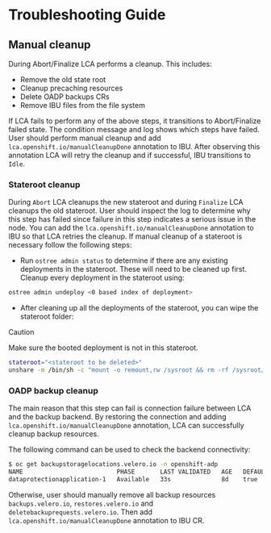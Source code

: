 # Troubleshooting Guide

## Manual cleanup

During Abort/Finalize LCA performs a cleanup. This includes:

- Remove the old state root
- Cleanup precaching resources
- Delete OADP backups CRs
- Remove IBU files from the file system

If LCA fails to perform any of the above steps, it transitions to Abort/Finalize failed state.
The condition message and log shows which steps have failed.
User should perform manual cleanup and add `lca.openshift.io/manualCleanupDone` annotation to IBU. After observing this annotation LCA will retry the cleanup and if successful, IBU transitions to `Idle`.

### Stateroot cleanup

During `Abort` LCA cleanups the new stateroot and during `Finalize` LCA cleanups the old stateroot. User should inspect the log to determine why this step has failed since failure in this step indicates a serious issue in the node.
You can add the `lca.openshift.io/manualCleanupDone` annotation to IBU so that LCA retries the cleanup. If manual cleanup of a stateroot is necessary follow the following steps:

- Run `ostree admin status` to determine if there are any existing deployments in the stateroot. These will need to be cleaned up first. Cleanup every deployment in the stateroot using:

```bash
ostree admin undeploy <0 based index of deployment> 
```

- After cleaning up all the deployments of the stateroot, you can wipe the stateroot folder:

> [!CAUTION]
> Make sure the booted deployment is not in this stateroot.

```bash
stateroot="<stateroot to be deleted>"
unshare -m /bin/sh -c "mount -o remount,rw /sysroot && rm -rf /sysroot/ostree/deploy/${stateroot}"
```

### OADP backup cleanup

The main reason that this step can fail is connection failure between LCA and the backup backend. By restoring the connection and adding `lca.openshift.io/manualCleanupDone` annotation, LCA can successfully cleanup backup resources.

The following command can be used to check the backend connectivity:

```bash
$ oc get backupstoragelocations.velero.io -n openshift-adp
NAME                          PHASE       LAST VALIDATED   AGE   DEFAULT
dataprotectionapplication-1   Available   33s              8d    true
```

Otherwise, user should manually remove all backup resources `backups.velero.io`, `restores.velero.io` and `deletebackuprequests.velero.io`. Then add `lca.openshift.io/manualCleanupDone` annotation to IBU CR.
